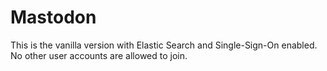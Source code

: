 # Mastodon

This is the vanilla version with Elastic Search and Single-Sign-On enabled.
No other user accounts are allowed to join.
